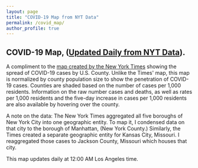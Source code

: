 ```yaml
---
layout: page
title: "COVID-19 Map from NYT Data"
permalink: /covid_map/
author_profile: true
---
```


## COVID-19 Map, ([Updated Daily from NYT Data](https://github.com/nytimes/covid-19-data)).

A compliment to the [map created by the New York Times](https://www.nytimes.com/interactive/2020/us/coronavirus-us-cases.html) showing the spread of COVID-19 cases by U.S. County. Unlike the Times' map, this map is normalized by county population size to show the penetration of COVID-19 cases. Counties are shaded based on the number of cases per 1,000 residents. Information on the raw number cases and deaths, as well as rates per 1,000 residents and the five-day increase in cases per 1,000 residents are also available by hovering over the county. 


A note on the data: The New York Times aggregated all five boroughs of New York City into one geographic entity. To map it, I condensed data on that city to the borough of Manhattan, (New York County.) Similarly, the Times created a separate geographic entity for Kansas City, Missouri. I reaggregated those cases to Jackson County, Missouri which houses that city. 


This map updates daily at 12:00 AM Los Angeles time. 

